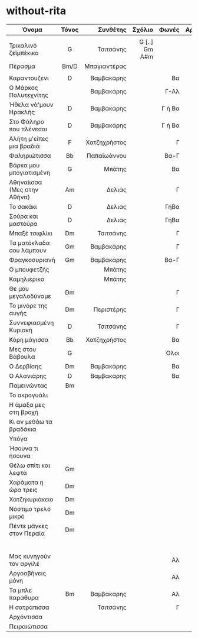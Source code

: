 # without-rita


| Όνομα                 | Τόνος           | Συνθέτης | Σχόλιο | Φωνές | Αριθμός | Ρυθμός |
| -------------         |:-------------:| -----:| -----:|-----:|-----:|-----:|
|             | |  |||
| Τρικαλινό ζεϊμπέκικο      | G  | Τσιτσάνης    | G [..] Gm A#m || | Ζεϊμπέκικο|
| Πέρασμα                   |Bm/D| Μπαγιαντέρας |      || | Χασαποσέρβικο|
|             | |  ||| | |
| Καραντουζένι         | D  | Βαμβακάρης    |      | Βα |  |   |
| Ο Μάρκος Πολυτεχνίτης|    | Βαμβακάρης    |      | Γ-Αλ |  |   |
| Ήθελα νά'μουν Ηρακλής| D   | Βαμβακάρης    |      | Γ ή Βα   |  |   |
| Στο Φάληρο που πλένεσαι| D   | Βαμβακάρης    |      | Γ ή Βα   |  |   |
| Αλήτη μ'είπες μια βραδιά| F   | Χατζηχρήστος    |      | Γ    |  |   |
| Φαληριώτισσα            | Βb  | Παπαϊωάννου     |      | Βα-Γ |  |   |
| Βάρκα μου μπογιατισμένη | G   | Μπάτης          |      | Βα   |  |   |
| Αθηναίισσα (Μες στην Αθήνα)| Am| Δελιάς         |      | Γ    |  |   |
| Το σακάκι               | D   | Δελιάς          |      | ΓήΒα |  |   |
| Σούρα και μαστούρα      | D   | Δελιάς          |      | ΓήΒα |  |   |
| Μπαξέ τσιφλίκι          | Dm  | Τσιτσάνης       |      | Γ    |  |   |
| Τα ματόκλαδα σου λάμπουν| Gm  | Βαμβακάρης      |      | Γ    |  |   |
| Φραγκοσυριανή           | Gm  | Βαμβακάρης      |      | Βα-Γ |  |   |
| Ο μπουφετζής            |     | Μπάτης          |      |      |  |   |
| Καμηλιέρικο             |     | Μπάτης          |      |      |  |   |
| Θε μου μεγαλοδύναμε     | Dm  |                 |      | Γ    |  |   |
| Το μινόρε της αυγής     | Dm  | Περιστέρης      |      | Γ    |  |   |
| Συννεφιασμένη Κυριακή   | D   | Τσιτσάνης       |      | Γ    |  |   |
| Κόρη μάγισσα            | Bb  | Χατζηχρήστος    |      | Βα   |  |   |
| Μες στου Βάβουλα        | G   |                 |      | Όλοι |  |   |
| Ο Δερβίσης              | Dm  | Βαμβακάρης      |      | Βα   |  |   |
| Ο Αλανιάρης             | D   | Βαμβακάρης      |      | Βα   |  |   |
| Παμεινώντας             | Bm  |                 |      |      |  |   |
| Το ακρογυάλι            |     |                 |      |      |  |   |
| Η άμαξα μες στη βροχή   |     |                 |      |      |  |   |
| Κι αν μεθάω τα βραδάκια |     |                 |      |      |  |   |
| Υπόγα                   |     |                 |      |      |  |   |
| Ήσουνα τι ήσουνα        |     |                 |      |      |  |   |
| Θέλω σπίτι και λεφτά    | Gm  |                 |      |      |  |   |
| Χαράματα η ώρα τρεις    | Dm  |                 |      |      |  |   |
| Χατζηκυριάκειο          | Dm  |                 |      |      |  |   |
| Νόστιμο τρελό μικρό     | Dm  |                 |      |      |  |   |
| Πέντε μάγκες στον Περαία| Dm  |                 |      |      |  |   |
|                         |     |                 |      |      |  |   |
|                         |     |                 |      |      |  |   |
|                         |     |                 |      |      |  |   |
|                         |     |                 |      |      |  |   |
|                         |     |                 |      |      |  |   |
|             | |  ||| | |
| Μας κυνηγούν τον αργιλέ|    |               |      | Αλ       |  |   |
| Αργοσβήνεις μόνη       |    |               |      | Αλ       |  |   |
| Τα μπλε παράθυρα     | Bm | Βαμβακάρης    |      | Αλ |  |   |
| Η σατράπισσα           |    | Τσιτσάνης     |      | Γ        |  |   |
| Αρχόντισσα              |     |                 |      |      |  |   |
| Πειραιώτισσα            |     |                 |      |      |  |   |

